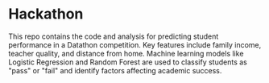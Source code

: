 # Hackathon
This repo contains the code and analysis for predicting student performance in a Datathon competition. Key features include family income, teacher quality, and distance from home. Machine learning models like Logistic Regression and Random Forest are used to classify students as "pass" or "fail" and identify factors affecting academic success.

